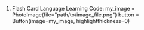 1. Flash Card Language Learning
Code:
    my_image = PhotoImage(file="path/to/image_file.png")
    button = Button(image=my_image, highlightthickness=0)